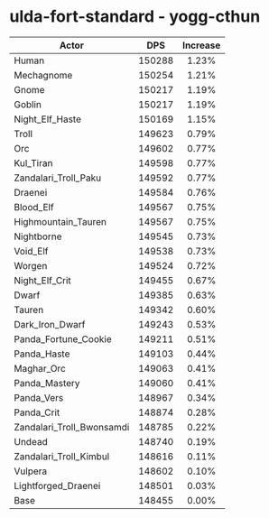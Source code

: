 # ulda-fort-standard - yogg-cthun
| Actor | DPS | Increase |
|---|:---:|:---:|
|Human|150288|1.23%|
|Mechagnome|150254|1.21%|
|Gnome|150217|1.19%|
|Goblin|150217|1.19%|
|Night_Elf_Haste|150169|1.15%|
|Troll|149623|0.79%|
|Orc|149602|0.77%|
|Kul_Tiran|149598|0.77%|
|Zandalari_Troll_Paku|149592|0.77%|
|Draenei|149584|0.76%|
|Blood_Elf|149567|0.75%|
|Highmountain_Tauren|149567|0.75%|
|Nightborne|149545|0.73%|
|Void_Elf|149538|0.73%|
|Worgen|149524|0.72%|
|Night_Elf_Crit|149455|0.67%|
|Dwarf|149385|0.63%|
|Tauren|149342|0.60%|
|Dark_Iron_Dwarf|149243|0.53%|
|Panda_Fortune_Cookie|149211|0.51%|
|Panda_Haste|149103|0.44%|
|Maghar_Orc|149063|0.41%|
|Panda_Mastery|149060|0.41%|
|Panda_Vers|148967|0.34%|
|Panda_Crit|148874|0.28%|
|Zandalari_Troll_Bwonsamdi|148785|0.22%|
|Undead|148740|0.19%|
|Zandalari_Troll_Kimbul|148616|0.11%|
|Vulpera|148602|0.10%|
|Lightforged_Draenei|148501|0.03%|
|Base|148455|0.00%|
